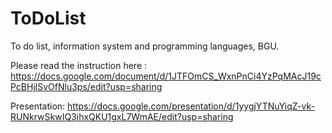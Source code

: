 # ToDoList

To do list, information system and programming languages, BGU.

Please read the instruction here : https://docs.google.com/document/d/1JTFOmCS_WxnPnCi4YzPqMAcJ19cPcBHjlSvOfNlu3ps/edit?usp=sharing

Presentation: https://docs.google.com/presentation/d/1yygjYTNuYiqZ-vk-RUNkrwSkwIQ3ihxQKU1gxL7WmAE/edit?usp=sharing
